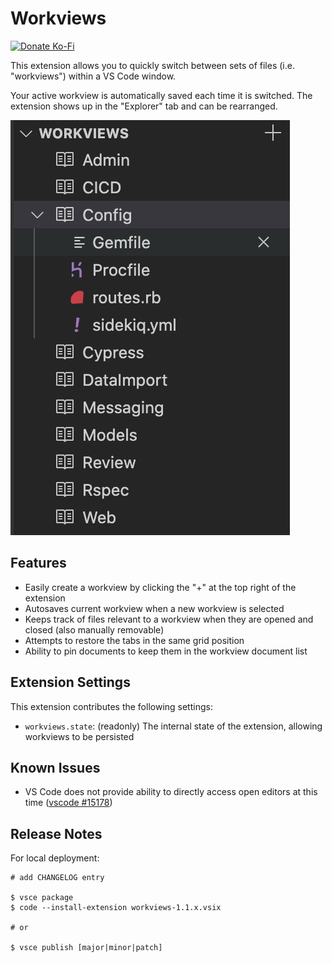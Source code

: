 # Workviews

[![Donate Ko-Fi](https://img.shields.io/badge/donate-ko--fi-29abe0.svg?style=for-the-badge&logo=ko-fi)](https://ko-fi.com/agquick)

This extension allows you to quickly switch between sets of files (i.e. "workviews") within a VS Code window. 

Your active workview is automatically saved each time it is switched. The extension shows up in the "Explorer" tab and can be rearranged.

![Extension Preview](images/preview.png)

## Features

* Easily create a workview by clicking the "+" at the top right of the extension
* Autosaves current workview when a new workview is selected
* Keeps track of files relevant to a workview when they are opened and closed (also manually removable)
* Attempts to restore the tabs in the same grid position
* Ability to pin documents to keep them in the workview document list

## Extension Settings

This extension contributes the following settings:

* `workviews.state`: (readonly) The internal state of the extension, allowing workviews to be persisted

## Known Issues

* VS Code does not provide ability to directly access open editors at this time ([vscode #15178](https://github.com/Microsoft/vscode/issues/15178))

## Release Notes

For local deployment:

```
# add CHANGELOG entry 

$ vsce package
$ code --install-extension workviews-1.1.x.vsix

# or

$ vsce publish [major|minor|patch]
```